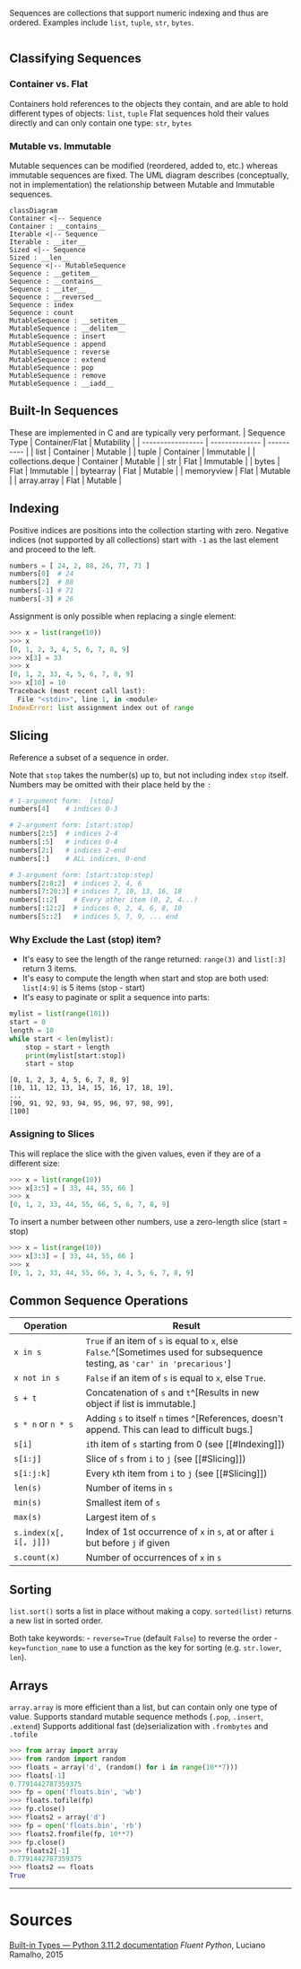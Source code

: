 Sequences are collections that support numeric indexing and thus are ordered.
Examples include `list`, `tuple`, `str`, `bytes`.

```toc
```

## Classifying Sequences

### Container vs. Flat
Containers hold references to the objects they contain, and are able to hold different types of objects:  `list`, `tuple`
Flat sequences hold their values directly and can only contain one type: `str`, `bytes`

### Mutable vs. Immutable
Mutable sequences can be modified (reordered, added to, etc.) whereas immutable sequences are fixed.
The UML diagram describes (conceptually, not in implementation) the relationship between Mutable and Immutable sequences.

```mermaid
classDiagram
Container <|-- Sequence
Container : __contains__
Iterable <|-- Sequence
Iterable : __iter__
Sized <|-- Sequence
Sized : __len__
Sequence <|-- MutableSequence
Sequence : __getitem__
Sequence : __contains__
Sequence : __iter__
Sequence : __reversed__
Sequence : index
Sequence : count
MutableSequence : __setitem__
MutableSequence : __delitem__
MutableSequence : insert
MutableSequence : append
MutableSequence : reverse
MutableSequence : extend
MutableSequence : pop
MutableSequence : remove
MutableSequence : __iadd__
```

## Built-In Sequences
These are implemented in C and are typically very performant.
| Sequence Type     | Container/Flat | Mutability |
| ----------------- | -------------- | ---------- |
| list              | Container      | Mutable    |
| tuple             | Container      | Immutable  |
| collections.deque | Container      | Mutable    |
| str               | Flat           | Immutable  |
| bytes             | Flat           | Immutable  |
| bytearray         | Flat           | Mutable    |
| memoryview        | Flat           | Mutable    |
| array.array       | Flat           | Mutable    |

## Indexing
Positive indices are positions into the collection starting with zero.
Negative indices (not supported by all collections) start with `-1` as the last element and proceed to the left.
```python
numbers = [ 24, 2, 88, 26, 77, 71 ]
numbers[0]  # 24
numbers[2]  # 88
numbers[-1] # 71
numbers[-3] # 26
```

Assignment is only possible when replacing a single element:
```python
>>> x = list(range(10))
>>> x
[0, 1, 2, 3, 4, 5, 6, 7, 8, 9]
>>> x[3] = 33
>>> x
[0, 1, 2, 33, 4, 5, 6, 7, 8, 9]
>>> x[10] = 10
Traceback (most recent call last):
  File "<stdin>", line 1, in <module>
IndexError: list assignment index out of range
```

## Slicing
Reference a subset of a sequence in order.

Note that `stop` takes the number(s) up to, but not including index `stop` itself.
Numbers may be omitted with their place held by the `:`
```python
# 1-argument form:  [stop]
numbers[4]    # indices 0-3

# 2-argument form: [start:stop]
numbers[2:5]  # indices 2-4
numbers[:5]   # indices 0-4
numbers[2:]   # indices 2-end
numbers[:]    # ALL indices, 0-end

# 3-argument form: [start:stop:step]
numbers[2:8:2]  # indices 2, 4, 6
numbers[7:20:3] # indices 7, 10, 13, 16, 18
numbers[::2]    # Every other item (0, 2, 4...)
numbers[:12:2]  # indices 0, 2, 4, 6, 8, 10
numbers[5::2]   # indices 5, 7, 9, ... end
```

### Why Exclude the Last (stop) item?
- It's easy to see the length of the range returned:   `range(3)` and `list[:3]` return 3 items.
- It's easy to compute the length when start and stop are both used:  `list[4:9]` is 5 items (stop - start)
- It's easy to paginate or split a sequence into parts:
```python
mylist = list(range(101))
start = 0
length = 10
while start < len(mylist):
	stop = start + length
	print(mylist[start:stop])
	start = stop
```

```output
[0, 1, 2, 3, 4, 5, 6, 7, 8, 9]
[10, 11, 12, 13, 14, 15, 16, 17, 18, 19],
...
[90, 91, 92, 93, 94, 95, 96, 97, 98, 99],
[100]
```

### Assigning to Slices
This will replace the slice with the given values, even if they are of a different size:

```python
>>> x = list(range(10))
>>> x[3:5] = [ 33, 44, 55, 66 ]
>>> x
[0, 1, 2, 33, 44, 55, 66, 5, 6, 7, 8, 9]
```

To insert a number between other numbers, use a zero-length slice (start = stop)
```python
>>> x = list(range(10))
>>> x[3:3] = [ 33, 44, 55, 66 ]
>>> x
[0, 1, 2, 33, 44, 55, 66, 3, 4, 5, 6, 7, 8, 9]
```

## Common Sequence Operations
| Operation              | Result                                                                                                                       |
| ---------------------- | ---------------------------------------------------------------------------------------------------------------------------- |
| `x in s`               | `True` if an item of `s` is equal to `x`, else `False`.^[Sometimes used for subsequence testing, as `'car' in 'precarious'`] |
| `x not in s`           | `False` if an item of `s` is equal to `x`, else `True`.                                                                      |
| `s + t`                | Concatenation of `s` and `t`^[Results in new object if list is immutable.]                                                                                                 |
| `s * n` or `n * s`     | Adding `s` to itself `n` times ^[References, doesn't append. This can lead to difficult bugs.]                                                                                              |
| `s[i]`                 | `i`th item of `s` starting from 0 (see [[#Indexing]])                                                                        |
| `s[i:j]`               | Slice of `s` from `i` to `j` (see [[#Slicing]])                                                                              |
| `s[i:j:k]`             | Every `k`th item from `i` to `j` (see [[#Slicing]])                                                                          |
| `len(s)`               | Number of items in `s`                                                                                                       |
| `min(s)`               | Smallest item of `s`                                                                                                         |
| `max(s)`               | Largest item of `s`                                                                                                          |
| `s.index(x[, i[, j]])` | Index of 1st occurrence of `x` in `s`, at or after `i` but before `j` if given                                               |
| `s.count(x)`           | Number of occurrences of `x` in `s`                                                                                          |

## Sorting
`list.sort()` sorts a list in place without making a copy.
`sorted(list)` returns a new list in sorted order.

Both take keywords:
	- `reverse=True` (default `False`) to reverse the order
	- `key=function_name` to use a function as the key for sorting (e.g. `str.lower`, `len`).

## Arrays
`array.array` is more efficient than a list, but can contain only one type of value.
Supports standard mutable sequence methods (`.pop`, `.insert`, `.extend`)
Supports additional fast (de)serialization with `.frombytes` and `.tofile`

```python
>>> from array import array
>>> from random import random
>>> floats = array('d', (random() for i in range(10**7)))
>>> floats[-1]
0.7791442787359375
>>> fp = open('floats.bin', 'wb')
>>> floats.tofile(fp)
>>> fp.close()
>>> floats2 = array('d')
>>> fp = open('floats.bin', 'rb')
>>> floats2.fromfile(fp, 10**7)
>>> fp.close()
>>> floats2[-1]
0.7791442787359375
>>> floats2 == floats
True
```


----
# Sources
[Built-in Types — Python 3.11.2 documentation](https://docs.python.org/3/library/stdtypes.html)
*Fluent Python*, Luciano Ramalho, 2015

